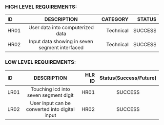 ### HIGH LEVEL REQUIREMENTS:
| ID  |                 DESCRIPTION                           | CATEGORY  | STATUS      |
| :--- |     :---:                                             |      ---: |  ---:       |            
| HR01 | User data into computerized data                   | Technical | SUCCESS |             
| HR02 | Input data showing in seven segment interfaced                 | Technical | SUCCESS |         

   
### LOW LEVEL REQUIREMENTS:
   | ID   |                    DESCRIPTION                                                                                              | HLR ID | Status(Success/Future) |
| :--- |                   :---:                                                                                                     |   ---: | :---:          |
| LR01 | Touching lcd into seven segment digit                                                                | HR01   |  SUCCESS               |          |
| LR02 | User input can be converted into digital input                                    | HR02   |  SUCCESS              |  

